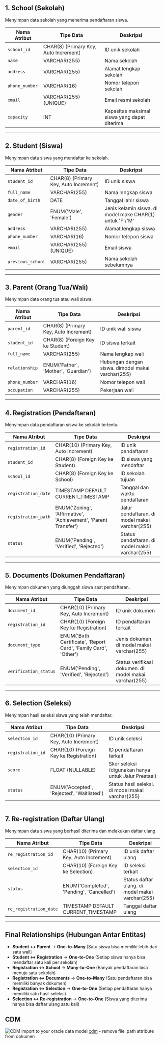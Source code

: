## **1. School (Sekolah)**
Menyimpan data sekolah yang menerima pendaftaran siswa.  

| **Nama Atribut**  | **Tipe Data**  | **Deskripsi**  |
|------------------|--------------|---------------|
| `school_id`  | CHAR(8) (Primary Key, Auto Increment)  | ID unik sekolah |
| `name`  | VARCHAR(255)  | Nama sekolah |
| `address`  | VARCHAR(255)  | Alamat lengkap sekolah |
| `phone_number`  | VARCHAR(16)  | Nomor telepon sekolah |
| `email`  | VARCHAR(255) (UNIQUE) | Email resmi sekolah |
| `capacity`  | INT  | Kapasitas maksimal siswa yang dapat diterima |

---

## **2. Student (Siswa)**
Menyimpan data siswa yang mendaftar ke sekolah.  

| **Nama Atribut**  | **Tipe Data**  | **Deskripsi**  |
|------------------|--------------|---------------|
| `student_id`  | CHAR(8) (Primary Key, Auto Increment)  | ID unik siswa |
| `full_name`  | VARCHAR(255)  | Nama lengkap siswa |
| `date_of_birth`  | DATE  | Tanggal lahir siswa |
| `gender`  | ENUM('Male', 'Female')  | Jenis kelamin siswa. di model make CHAR(1) untuk 'F'/'M' | 
| `address`  | VARCHAR(255)  | Alamat lengkap siswa |
| `phone_number`  | VARCHAR(16)  | Nomor telepon siswa |
| `email`  | VARCHAR(255) (UNIQUE) | Email siswa |
| `previous_school`  | VARCHAR(255)  | Nama sekolah sebelumnya |

---

## **3. Parent (Orang Tua/Wali)**
Menyimpan data orang tua atau wali siswa.  

| **Nama Atribut**  | **Tipe Data**  | **Deskripsi**  |
|------------------|--------------|---------------|
| `parent_id`  | CHAR(8) (Primary Key, Auto Increment)  | ID unik wali siswa |
| `student_id`  | CHAR(8) (Foreign Key ke Student)  | ID siswa terkait |
| `full_name`  | VARCHAR(255)  | Nama lengkap wali |
| `relationship`  | ENUM('Father', 'Mother', 'Guardian')  | Hubungan dengan siswa. dimodel makai varchar(255) | 
| `phone_number`  | VARCHAR(16)  | Nomor telepon wali |
| `occupation`  | VARCHAR(255)  | Pekerjaan wali |

---

## **4. Registration (Pendaftaran)**
Menyimpan data pendaftaran siswa ke sekolah tertentu.  

| **Nama Atribut**  | **Tipe Data**  | **Deskripsi**  |
|------------------|--------------|---------------|
| `registration_id`  | CHAR(10) (Primary Key, Auto Increment)  | ID unik pendaftaran |
| `student_id`  | CHAR(8) (Foreign Key ke Student)  | ID siswa yang mendaftar |
| `school_id`  | CHAR(8) (Foreign Key ke School)  | ID sekolah tujuan |
| `registration_date`  | TIMESTAMP DEFAULT CURRENT_TIMESTAMP | Tanggal dan waktu pendaftaran |
| `registration_path`  | ENUM('Zoning', 'Affirmative', 'Achievement', 'Parent Transfer') | Jalur pendaftaran. di model makai varchar(255) | 
| `status`  | ENUM('Pending', 'Verified', 'Rejected') | Status pendaftaran. di model makai varchar(255) |

---

## **5. Documents (Dokumen Pendaftaran)**
Menyimpan dokumen yang diunggah siswa saat pendaftaran.  

| **Nama Atribut**  | **Tipe Data**  | **Deskripsi**  |
|------------------|--------------|---------------|
| `document_id`  | CHAR(10) (Primary Key, Auto Increment)  | ID unik dokumen |
| `registration_id`  | CHAR(10) (Foreign Key ke Registration)  | ID pendaftaran terkait |
| `document_type`  | ENUM('Birth Certificate', 'Report Card', 'Family Card', 'Other') | Jenis dokumen. di model makai varchar(255) |
| `verification_status`  | ENUM('Pending', 'Verified', 'Rejected') | Status verifikasi dokumen. di model makai varchar(255) |

---

## **6. Selection (Seleksi)**
Menyimpan hasil seleksi siswa yang telah mendaftar.  

| **Nama Atribut**  | **Tipe Data**  | **Deskripsi**  |
|------------------|--------------|---------------|
| `selection_id`  | CHAR(10) (Primary Key, Auto Increment)  | ID unik seleksi |
| `registration_id`  | CHAR(10) (Foreign Key ke Registration)  | ID pendaftaran terkait |
| `score`  | FLOAT (NULLABLE) | Skor seleksi (digunakan hanya untuk Jalur Prestasi) |
| `status`  | ENUM('Accepted', 'Rejected', 'Waitlisted') | Status hasil seleksi. di model makai varchar(255) |

---

## **7. Re-registration (Daftar Ulang)**
Menyimpan data siswa yang berhasil diterima dan melakukan daftar ulang.  

| **Nama Atribut**  | **Tipe Data**  | **Deskripsi**  |
|------------------|--------------|---------------|
| `re_registration_id`  | CHAR(10) (Primary Key, Auto Increment)  | ID unik daftar ulang |
| `selection_id`  | CHAR(10) (Foreign Key ke Selection)  | ID seleksi terkait |
| `status`  | ENUM('Completed', 'Pending', 'Cancelled') | Status daftar ulang. di model makai varchar(255) |
| `re_registration_date`  | TIMESTAMP DEFAULT CURRENT_TIMESTAMP | Tanggal daftar ulang |

---

## **Final Relationships (Hubungan Antar Entitas)**
- **Student ↔ Parent** → **One-to-Many** (Satu siswa bisa memiliki lebih dari satu wali)  
- **Student ↔ Registration** → **One-to-One** (Setiap siswa hanya bisa mendaftar satu kali per sekolah)  
- **Registration ↔ School** → **Many-to-One** (Banyak pendaftaran bisa menuju satu sekolah)  
- **Registration ↔ Documents** → **One-to-Many** (Satu pendaftaran bisa memiliki banyak dokumen)  
- **Registration ↔ Selection** → **One-to-One** (Setiap pendaftaran hanya memiliki satu hasil seleksi)  
- **Selection ↔ Re-registration** → **One-to-One** (Siswa yang diterima hanya bisa daftar ulang satu kali)   

## CDM
![CDM](https://drive.google.com/uc?export=view&id=1ACRk4QMzbVevkObAjTUADUP-ygZWcGeV)
import to your oracle data model [cdm](dl_settings.xml) - remove file_path attribute from dokumen



